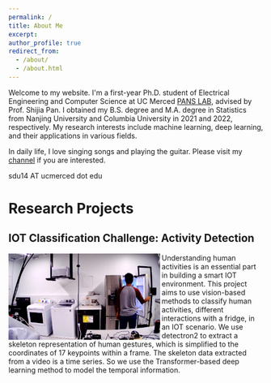 ```yaml
---
permalink: /
title: About Me
excerpt: 
author_profile: true
redirect_from: 
  - /about/
  - /about.html
---
```


Welcome to my website. I'm a first-year Ph.D. student of Electrical Engineering and Computer Science at UC Merced [PANS LAB](https://www.pans-lab.com/pans-lab), advised
by Prof. Shijia Pan. I obtained my B.S. degree and M.A. degree in Statistics from Nanjing University and Columbia University in 2021 and 2022, respectively. My research 
interests include machine learning, deep learning, and their applications in various fields.

In daily life, I love singing songs and playing the guitar. Please visit my [channel](https://space.bilibili.com/18942867?spm_id_from=333.999.0.0) if you are interested.

sdu14 AT ucmerced dot edu

# Research Projects

## IOT Classification Challenge: Activity Detection
<div >
<img style="float: left; padding: 0px 3px 0px 0px" width="300" height="170"  src="images/ActivityClassification.png">
Understanding human activities is an essential part in building a smart IOT environment. This project aims to use vision-based 
methods to classify human activities, different interactions with a fridge, in an IOT scenario. We use detectron2 to extract 
a skeleton representation of human gestures, which is simplified to the coordinates of 17 keypoints within a frame. The skeleton 
data extracted from a video is a time series. So we use the Transformer-based deep learning method to model the temporal information.
</div>